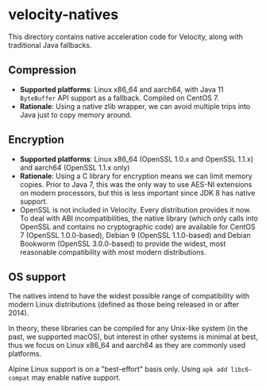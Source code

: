 # velocity-natives

This directory contains native acceleration code for Velocity, along with
traditional Java fallbacks.

## Compression

* **Supported platforms**: Linux x86_64 and aarch64, with Java 11 `ByteBuffer` API support as a fallback.
  Compiled on CentOS 7.
* **Rationale**: Using a native zlib wrapper, we can avoid multiple trips into Java just to copy memory around.

## Encryption

* **Supported platforms**: Linux x86_64 (OpenSSL 1.0.x and OpenSSL 1.1.x) and aarch64 (OpenSSL 1.1.x only)
* **Rationale**: Using a C library for encryption means we can limit memory copies. Prior to Java 7, this was the only
  way to use AES-NI extensions on modern processors, but this is less important since JDK 8 has native support.
* OpenSSL is not included in Velocity. Every distribution provides it now. To deal with ABI incompatibilities,
  the native library (which only calls into OpenSSL and contains no cryptographic code) are available for
  CentOS 7 (OpenSSL 1.0.0-based), Debian 9 (OpenSSL 1.1.0-based) and Debian Bookworm (OpenSSL 3.0.0-based) 
  to provide the widest, most reasonable compatibility with most modern distributions.

## OS support

The natives intend to have the widest possible range of compatibility with modern Linux distributions
(defined as those being released in or after 2014).

In theory, these libraries can be compiled for any Unix-like system (in the past, we supported macOS),
but interest in other systems is minimal at best, thus we focus on Linux x86_64 and aarch64 as they
are commonly used platforms.

Alpine Linux support is on a "best-effort" basis only. Using `apk add libc6-compat` may enable native support.